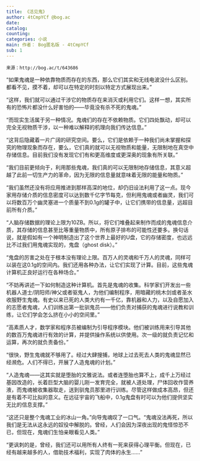 ```yaml
---
title: 《活见鬼》
author: 4tCmpYCf @bog.ac
date: 
catalog: 
counting: 
categories: 小说
main: 作者： Bog匿名版 - 4tCmpYCf
sub: 1
---
```

    来源：http://bog.ac/t/643686

“如果鬼魂是一种依靠物质而存在的东西，那么它们其实和无线电波没什么区别。都看不见，摸不着，却可以在特定的时刻以特定方式展现出来。”

“这样，我们就可以通过干涉它的物质存在来消灭或利用它们。这样一想，其实所有的恐怖片都没什么好害怕的——毕竟没有杀不死的鬼魂。”

“而现实生活属于另一种情况。鬼魂们的存在不依赖物质。它们四处飘动，却可以完全无视物质干涉，以一种难以解释的机理向我们传达信息。”

“这背后隐藏着一片广阔的研究空间。要么，它们是依赖于一种我们尚未掌握和探究的物理现象而存在，要么，它们真的就可以无视物质和能量，无限制地在真空中存储信息。目前我们没有发现它们有和更高维度或更深奥的现象有所关联。”

“我们目前更倾向于，利用那些鬼魂，我们真的可以无限制地存储信息，其意义超越了此前一切生产力的革命，因为无限的信息量就意味着无限的能量和物质。”

“我们虽然还没有将应用推进到那样高深的地位，却仍旧设法利用了这一点。现今家用存储介质的信息密度可以达到数千亿字节每克，但利用鬼魂或者幽灵，我们可以将数百万个幽灵塞进一个质量不到0.1g的罐子中，让它们携带的信息量，远超目前所有介质。”

“人脑存储数据的理论上限为10ZB。所以，将它们堆叠起来制作而成的鬼魂信息介质，其存储的信息甚至比等重量物质中，所有原子排布的可能性还要多。换句话说，就是假如有一个神明制造出了这个世界上最好的U盘，它的存储密度，也远远比不过我们用鬼魂实现的，鬼盘（ghost disk）。”

“鬼盘的厉害之处在于根本没有理论上限。百万人的灵魂和千万人的灵魂，同样可以装在这0.1g的空间内。我们还用各种办法，让它们实现了计算。目前，这些鬼魂计算机正良好运行在各种场合。”

“不妨再讲述一下如何制造这种计算机。首先是鬼魂的收集。科学家们开发出一些机器人道士/阴阳师/神父或者驱鬼人，为他们编制程序，用暗藏的桃木剑或者圣水收服野生鬼魂。有史以来已死的人类大约有一千亿，靠机器和人力，以及自愿加入的志愿者鬼魂，人们训练出第一批驯鬼员——他们负责对捕获的鬼魂进行说教和训练，让它们学会怎么挤在小小的空间里。”

“高素质人才，数学家和程序员被编制为引导程序模块。他们被训练用来引导其他的数百万鬼魂进行有效的计算，并提供操作系统以供使用。次一级的就负责记忆和运算，再次的就负责备份。”

“很快，野生鬼魂就不够用了。经过大肆搜捕，地球上过去死去人类的鬼魂显然已经濒危。人们不得已，开展了人造鬼魂的计划。”

“人造鬼魂——这其实就是堕胎的文雅说法。或者连堕胎也算不上，成千上万经过基因改造的，长着巨型大脑的婴儿刚一发育完全，就被人道处理，尸体回收作营养液，而鬼魂被收集器取走，送到驯鬼员那里进行训练。尽管这样做成本高昂，但还是有着不可比拟的意义。在远征宇宙的飞船中，0.1g鬼盘有时可以为他们提供坚实无比的信息支撑。”

“这还只是整个鬼魂工业的冰山一角。”向导鬼魂叹了一口气。“鬼魂没法再死，所以我们是无法从这永远的奴役中解脱的。曾经，人们会因为深夜出现的鬼怪惊恐不已，但现在，鬼魂们生怕亲眼看见人类。”

“更讽刺的是，曾经，我们还可以用所有人终有一死来获得心理平衡。但现在，已经有越来越多的人，借助技术福利，实现了肉体的永生……”
